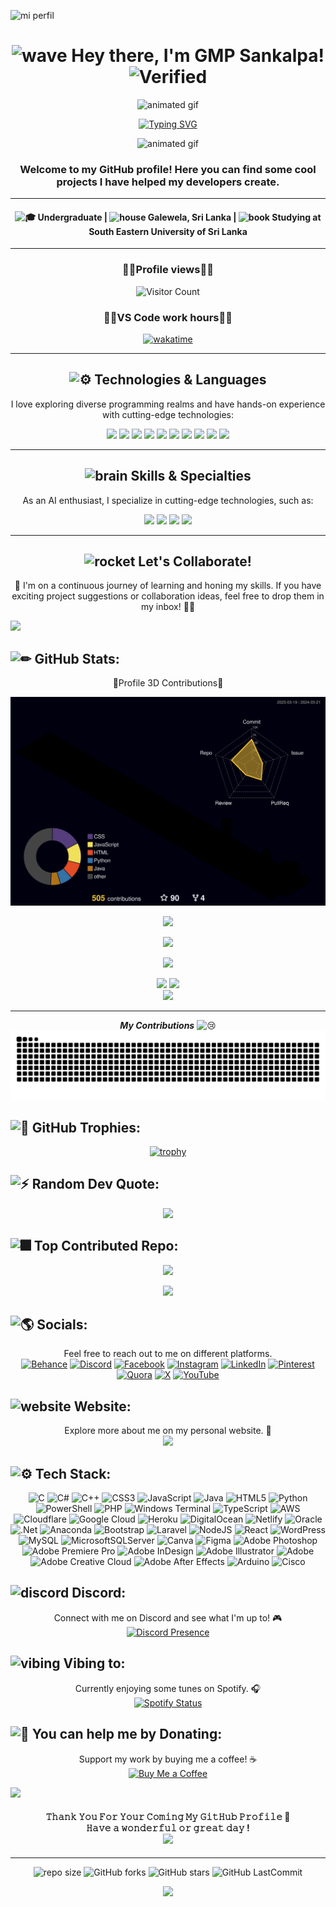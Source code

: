 ![mi perfil](https://res.cloudinary.com/superfolio/image/upload/v1620689979/68747470733a2f2f692e70696e696d672e636f6d2f6f726967696e616c732f63362f33332f63322f63363333633230656465383266306530636564376435373064626533613166332e676966_yjuh2s.gif)

<!-- Header Section -->
<h1 align="center">
  <img src="https://cdn3.emoji.gg/emojis/2112_wave_animated.gif" alt="wave" width="35" height="35">
  Hey there, I'm GMP Sankalpa! 
  <img src="https://cdn3.emoji.gg/emojis/5042-verified-blue-animated.gif" alt="Verified" width="35" height="35">
</h1>


<!-- Animated Gif Section -->
<p align="center">
  <img src="https://user-images.githubusercontent.com/73097560/115834477-dbab4500-a447-11eb-908a-139a6edaec5c.gif" alt="animated gif">
</p>

<!-- Typing Animation Section -->
<div align="center">
  <a href="https://git.io/typing-svg">
    <img src="https://readme-typing-svg.herokuapp.com/?font=Fira+Code&color=CD1667FF&size=25&center=true&vCenter=true&width=600&height=50&lines=Welcome+to+My+GitHub;I'm+a+Passionate+Developer;Always+Exploring+New+Technologies" alt="Typing SVG" />
  </a>
</div>

<p align="center">
  <img src="https://user-images.githubusercontent.com/73097560/115834477-dbab4500-a447-11eb-908a-139a6edaec5c.gif" alt="animated gif">
</p>



<!-- Subheader Section -->
<h3 align="center">Welcome to my GitHub profile! Here you can find some cool projects I have helped my developers create.</h3>

---
<!-- Personal Info Section -->
<h4 align="center">
    <img src="https://fonts.gstatic.com/s/e/notoemoji/latest/1f393/512.gif" alt="🎓" width="32" height="32"> Undergraduate | <img src="https://cdn3.emoji.gg/emojis/5982-snowsgiving-partyhouse.gif" alt="house" width="32" height="32"> Galewela, Sri Lanka | <img src="https://cdn3.emoji.gg/emojis/6449-spellbook.gif" alt="book" width="32" height="32"> Studying at South Eastern University of Sri Lanka
</h4>

---

<div align="center">

<h3>🔵💠Profile views💠🔵</h3>

![Visitor Count](https://profile-counter.glitch.me/{gmpsankalpa}/count.svg)

<!-- ![](https://komarev.com/ghpvc/?username=gmpsankalpa&abbreviated=true) -->

<h3>🔵💠VS Code work hours💠🔵</h3>

[![wakatime](https://wakatime.com/badge/user/018d535b-bfa6-4a14-b7e8-af0ffa6e870e.svg)](https://wakatime.com/@018d535b-bfa6-4a14-b7e8-af0ffa6e870e)

</div>

---
<!-- Technologies Section -->
<h2 align="center"><img src="https://fonts.gstatic.com/s/e/notoemoji/latest/2699_fe0f/512.gif" alt="⚙" width="35" height="35"> Technologies & Languages</h2>
<p align="center">
  I love exploring diverse programming realms and have hands-on experience with cutting-edge technologies:
</p>




<p align="center">
  <img src="https://img.shields.io/badge/Python-%233776AB.svg?style=for-the-badge&logo=python&logoColor=white" />
  <img src="https://img.shields.io/badge/JavaScript-%23F7DF1E.svg?style=for-the-badge&logo=javascript&logoColor=%23232F3E" />
  <img src="https://img.shields.io/badge/C++-%2300599C.svg?style=for-the-badge&logo=c%2B%2B&logoColor=white" />
  <img src="https://img.shields.io/badge/CSS/HTML-%231572B6.svg?style=for-the-badge&logo=html5&logoColor=white" />
  <img src="https://img.shields.io/badge/Node.js-%2343853D.svg?style=for-the-badge&logo=node.js&logoColor=white" />
  <img src="https://img.shields.io/badge/JSON-%23000000.svg?style=for-the-badge&logo=json&logoColor=white" />
  <img src="https://img.shields.io/badge/Blade-%238E75A5.svg?style=for-the-badge&logo=laravel&logoColor=white" />
  <img src="https://img.shields.io/badge/PHP-%23777BB4.svg?style=for-the-badge&logo=php&logoColor=white" />
  <img src="https://img.shields.io/badge/C-%230074B2.svg?style=for-the-badge&logo=c&logoColor=white" />
  <img src="https://img.shields.io/badge/Java-%23FF5722.svg?style=for-the-badge&logo=java&logoColor=white" />
</p>

---
<!-- Skills Section -->
<h2 align="center"><img src="https://cdn3.emoji.gg/emojis/2407_shrinking_brain.gif" alt="brain" width="35" height="35"> Skills & Specialties</h2>
<p align="center">
  As an AI enthusiast, I specialize in cutting-edge technologies, such as:
</p>

<p align="center">
  <img src="https://img.shields.io/badge/NLP-%230073A1.svg?style=for-the-badge&logo=natural-language-processing&logoColor=white" />
  <img src="https://img.shields.io/badge/Machine%20Learning-%23F37626.svg?style=for-the-badge&logo=machine-learning&logoColor=white" />
  <img src="https://img.shields.io/badge/Data%20Analytics-%231E88E5.svg?style=for-the-badge&logo=data&logoColor=white" />
  <img src="https://img.shields.io/badge/Virtual%20Assistant-%234CAF50.svg?style=for-the-badge&logo=virtual-assistant&logoColor=white" />
</p>



---
<!-- Collaboration Section -->
<h2 align="center"> <img src="https://images.emojiterra.com/google/noto-emoji/unicode-15/animated/1f680.gif" alt="rocket" width="35" height="35"> Let's Collaborate!</h2>
<p align="center">
  🌟 I'm on a continuous journey of learning and honing my skills. If you have exciting project suggestions or collaboration ideas, feel free to drop them in my inbox! 🚀✨
</p>


<img src="https://user-images.githubusercontent.com/73097560/115834477-dbab4500-a447-11eb-908a-139a6edaec5c.gif">

<h2><img src="https://fonts.gstatic.com/s/e/notoemoji/latest/270f_fe0f/512.gif" alt="✏" width="35" height="35"> GitHub Stats:</h2>

</picture>

<div align="center">

<p>🔹Profile 3D Contributions🔹</p>

![](./profile-3d-contrib/profile-night-rainbow.svg)

</div>

<p align="center"> <img src="https://github-readme-stats.vercel.app/api?username=gmpsankalpa&theme=radical&show_icons=true&hide_border=true&count_private=true" /> </p>
<p align="center"> <img src="https://github-readme-streak-stats.herokuapp.com/?user=gmpsankalpa&theme=radical&hide_border=true&date_format=M%20j%5B%2C%20Y%5D" /> </p>
<p align="center"> <img src="https://github-profile-summary-cards.vercel.app/api/cards/profile-details?username=gmpsankalpa&theme=radical&hide_border=false" /> </p>

<div align="center">
<img src="https://github-profile-summary-cards.vercel.app/api/cards/stats?username=gmpsankalpa&theme=radical"/>
<!-- <img src="https://github-readme-stats.vercel.app/api?username=gmpsankalpa&theme=radical&show_icons=true&hide_border=false&count_private=true" /> -->
<!-- <img src="https://github-readme-stats.vercel.app/api/top-langs/?username=gmpsankalpa&theme=radical&show_icons=true&hide_border=false&layout=compact" height="195" /> -->
<img src="https://github-profile-summary-cards.vercel.app/api/cards/productive-time?username=gmpsankalpa&theme=radical"/>
</div>
<div align="center">
<img src="https://github-readme-activity-graph.vercel.app/graph?username=gmpsankalpa&radius=16&theme=radical&&hide_border=false&area=true&order=5&height=300"/>
</div>

---

<div align="center">
  
***My Contributions*** <img src="https://fonts.gstatic.com/s/e/notoemoji/latest/1f622/512.gif" alt="😢" width="32" height="32"> <br>
<img src="https://raw.githubusercontent.com/gmpsankalpa/gmpsankalpa/output/snake.svg" alt="Snake animation" />
</div>

<h2><img src="https://fonts.gstatic.com/s/e/notoemoji/latest/1f31f/512.gif" alt="🌟" width="35" height="35"> GitHub Trophies:</h2>
<div align="center">

[![trophy](https://github-profile-trophy.vercel.app/?username=gmpsankalpa&theme=radical)](https://github.com/gmpsankalpa/github-profile-trophy)

</div>

  
<h2><img src="https://fonts.gstatic.com/s/e/notoemoji/latest/26a1/512.gif" alt="⚡" width="35" height="35"> Random Dev Quote:</h2>
<div align="center">
 
![](https://quotes-github-readme.vercel.app/api?type=horizontal&theme=radical)

</div>

<h2><img src="https://fonts.gstatic.com/s/e/notoemoji/latest/1f386/512.gif" alt="🎆" width="35" height="35"> Top Contributed Repo:</h2>
<div align="center">
 
![](https://github-contributor-stats.vercel.app/api?username=gmpsankalpa&limit=5&theme=radical&combine_all_yearly_contributions=true)

<img src="https://user-images.githubusercontent.com/73097560/115834477-dbab4500-a447-11eb-908a-139a6edaec5c.gif">
</div>

  

<h2><img src="https://fonts.gstatic.com/s/e/notoemoji/latest/1f30e/512.gif" alt="🌎" width="35" height="35"> Socials:</h2>
<div align="center">
 
Feel free to reach out to me on different platforms.<br>
[![Behance](https://img.shields.io/badge/Behance-1769ff?logo=behance&logoColor=white)](https://behance.net/sankacrew) [![Discord](https://img.shields.io/badge/Discord-%237289DA.svg?logo=discord&logoColor=white)](https://discord.gg/rkapD38Sad) [![Facebook](https://img.shields.io/badge/Facebook-%231877F2.svg?logo=Facebook&logoColor=white)](https://facebook.com/malithapiyumalsankalpa) [![Instagram](https://img.shields.io/badge/Instagram-%23E4405F.svg?logo=Instagram&logoColor=white)](https://instagram.com/malitha_p_sankalpa) [![LinkedIn](https://img.shields.io/badge/LinkedIn-%230077B5.svg?logo=linkedin&logoColor=white)](https://linkedin.com/in/malithapiyumal) [![Pinterest](https://img.shields.io/badge/Pinterest-%23E60023.svg?logo=Pinterest&logoColor=white)](https://pinterest.com/malithapiyumal) [![Quora](https://img.shields.io/badge/Quora-%23B92B27.svg?logo=Quora&logoColor=white)](https://quora.com/profile/Malitha-Piyumal-Sankalpa) [![X](https://img.shields.io/badge/X-black.svg?logo=X&logoColor=white)](https://x.com/Malitha_piyuma) [![YouTube](https://img.shields.io/badge/YouTube-%23FF0000.svg?logo=YouTube&logoColor=white)](https://youtube.com/@UCi_iSCxhm43xpT4TnlWorwQ)

</div>

<!-- 🌐 Website Section -->
<h2><img src="https://cdn3.emoji.gg/emojis/8454-website.png" alt="website" width="35" height="35"> Website:</h2>

<p align="center">
  Explore more about me on my personal website. 🚀<br>
  <a href="https://gmpsankalpa.xyz" target="_blank">
    <img src="https://img.shields.io/badge/Visit%20My%20Website-%231DA1F2.svg?style=for-the-badge&logo=link&logoColor=white" />
  </a>
</p>


<h2><img src="https://fonts.gstatic.com/s/e/notoemoji/latest/2699_fe0f/512.gif" alt="⚙" width="35" height="35"> Tech Stack:</h2>
<div align="center">
 
![C](https://img.shields.io/badge/c-%2300599C.svg?style=for-the-badge&logo=c&logoColor=white) ![C#](https://img.shields.io/badge/c%23-%23239120.svg?style=for-the-badge&logo=csharp&logoColor=white) ![C++](https://img.shields.io/badge/c++-%2300599C.svg?style=for-the-badge&logo=c%2B%2B&logoColor=white) ![CSS3](https://img.shields.io/badge/css3-%231572B6.svg?style=for-the-badge&logo=css3&logoColor=white) ![JavaScript](https://img.shields.io/badge/javascript-%23323330.svg?style=for-the-badge&logo=javascript&logoColor=%23F7DF1E) ![Java](https://img.shields.io/badge/java-%23ED8B00.svg?style=for-the-badge&logo=openjdk&logoColor=white) ![HTML5](https://img.shields.io/badge/html5-%23E34F26.svg?style=for-the-badge&logo=html5&logoColor=white) ![Python](https://img.shields.io/badge/python-3670A0?style=for-the-badge&logo=python&logoColor=ffdd54) ![PowerShell](https://img.shields.io/badge/PowerShell-%235391FE.svg?style=for-the-badge&logo=powershell&logoColor=white) ![PHP](https://img.shields.io/badge/php-%23777BB4.svg?style=for-the-badge&logo=php&logoColor=white) ![Windows Terminal](https://img.shields.io/badge/Windows%20Terminal-%234D4D4D.svg?style=for-the-badge&logo=windows-terminal&logoColor=white) ![TypeScript](https://img.shields.io/badge/typescript-%23007ACC.svg?style=for-the-badge&logo=typescript&logoColor=white) ![AWS](https://img.shields.io/badge/AWS-%23FF9900.svg?style=for-the-badge&logo=amazon-aws&logoColor=white) ![Cloudflare](https://img.shields.io/badge/Cloudflare-F38020?style=for-the-badge&logo=Cloudflare&logoColor=white) ![Google Cloud](https://img.shields.io/badge/GoogleCloud-%234285F4.svg?style=for-the-badge&logo=google-cloud&logoColor=white) ![Heroku](https://img.shields.io/badge/heroku-%23430098.svg?style=for-the-badge&logo=heroku&logoColor=white) ![DigitalOcean](https://img.shields.io/badge/DigitalOcean-%230167ff.svg?style=for-the-badge&logo=digitalOcean&logoColor=white) ![Netlify](https://img.shields.io/badge/netlify-%23000000.svg?style=for-the-badge&logo=netlify&logoColor=#00C7B7) ![Oracle](https://img.shields.io/badge/Oracle-F80000?style=for-the-badge&logo=oracle&logoColor=white) ![.Net](https://img.shields.io/badge/.NET-5C2D91?style=for-the-badge&logo=.net&logoColor=white) ![Anaconda](https://img.shields.io/badge/Anaconda-%2344A833.svg?style=for-the-badge&logo=anaconda&logoColor=white) ![Bootstrap](https://img.shields.io/badge/bootstrap-%238511FA.svg?style=for-the-badge&logo=bootstrap&logoColor=white) ![Laravel](https://img.shields.io/badge/laravel-%23FF2D20.svg?style=for-the-badge&logo=laravel&logoColor=white) ![NodeJS](https://img.shields.io/badge/node.js-6DA55F?style=for-the-badge&logo=node.js&logoColor=white) ![React](https://img.shields.io/badge/react-%2320232a.svg?style=for-the-badge&logo=react&logoColor=%2361DAFB) ![WordPress](https://img.shields.io/badge/WordPress-%23117AC9.svg?style=for-the-badge&logo=WordPress&logoColor=white) ![MySQL](https://img.shields.io/badge/mysql-%2300000f.svg?style=for-the-badge&logo=mysql&logoColor=white) ![MicrosoftSQLServer](https://img.shields.io/badge/Microsoft%20SQL%20Server-CC2927?style=for-the-badge&logo=microsoft%20sql%20server&logoColor=white) ![Canva](https://img.shields.io/badge/Canva-%2300C4CC.svg?style=for-the-badge&logo=Canva&logoColor=white) ![Figma](https://img.shields.io/badge/figma-%23F24E1E.svg?style=for-the-badge&logo=figma&logoColor=white) ![Adobe Photoshop](https://img.shields.io/badge/adobe%20photoshop-%2331A8FF.svg?style=for-the-badge&logo=adobe%20photoshop&logoColor=white) ![Adobe Premiere Pro](https://img.shields.io/badge/Adobe%20Premiere%20Pro-9999FF.svg?style=for-the-badge&logo=Adobe%20Premiere%20Pro&logoColor=white) ![Adobe InDesign](https://img.shields.io/badge/Adobe%20InDesign-49021F?style=for-the-badge&logo=adobeindesign&logoColor=FF3366) ![Adobe Illustrator](https://img.shields.io/badge/adobe%20illustrator-%23FF9A00.svg?style=for-the-badge&logo=adobe%20illustrator&logoColor=white) ![Adobe](https://img.shields.io/badge/adobe-%23FF0000.svg?style=for-the-badge&logo=adobe&logoColor=white) ![Adobe Creative Cloud](https://img.shields.io/badge/Adobe%20Creative%20Cloud-DA1F26.svg?style=for-the-badge&logo=Adobe%20Creative%20Cloud&logoColor=white) ![Adobe After Effects](https://img.shields.io/badge/Adobe%20After%20Effects-9999FF.svg?style=for-the-badge&logo=Adobe%20After%20Effects&logoColor=white) ![Arduino](https://img.shields.io/badge/-Arduino-00979D?style=for-the-badge&logo=Arduino&logoColor=white) ![Cisco](https://img.shields.io/badge/cisco-%23049fd9.svg?style=for-the-badge&logo=cisco&logoColor=black)

</div>

<!-- 📜 Other Section -->
<h2><img src="https://cdn3.emoji.gg/emojis/5985-discordloading.gif" alt="discord" width="35" height="35"> Discord:</h2>

<p align="center">
  Connect with me on Discord and see what I'm up to! 🎮<br>
  <a href="https://discord.com/users/793470366521622528" target="_blank">
    <img src="https://lanyard.cnrad.dev/api/793470366521622528" alt="Discord Presence">
  </a>
</p>

<!-- 🎶 Vibing to Section -->
<h2><img src="https://cdn3.emoji.gg/emojis/3468-skype-music.gif" alt="vibing" width="35" height="35"> Vibing to:</h2>

<p align="center">
  Currently enjoying some tunes on Spotify. 🎧<br>
  <a href="https://github.com/kittinan/spotify-github-profile" target="_blank">
    <img src="https://spotify-github-profile.vercel.app/api/view?uid=315gwhrmwykd57g5njca7cbh3p6y&cover_image=true&theme=default&show_offline=false&background_color=121212&interchange=false&bar_color_cover=true" alt="Spotify Status">
  </a>
</p>

<!-- 💰 Donation Section -->
<h2> <img src="https://fonts.gstatic.com/s/e/notoemoji/latest/1f4b8/512.gif" alt="💸" width="35" height="35"> You can help me by Donating:</h2>

<p align="center">
  Support my work by buying me a coffee! ☕<br>
  <a href="https://buymeacoffee.com/gmpsankalpa" target="_blank">
    <img src="https://img.shields.io/badge/Buy%20Me%20a%20Coffee-ffdd00?style=for-the-badge&logo=buy-me-a-coffee&logoColor=black" alt="Buy Me a Coffee">
  </a>
</p>


<img src="https://user-images.githubusercontent.com/73097560/115834477-dbab4500-a447-11eb-908a-139a6edaec5c.gif">

<!-- Greeting Section -->
<h4 align="center">
  𝚃𝚑𝚊𝚗𝚔 𝚈𝚘𝚞 𝙵𝚘𝚛 𝚈𝚘𝚞𝚛 𝙲𝚘𝚖𝚒𝚗𝚐 𝙼𝚢 𝙶𝚒𝚝𝙷𝚞𝚋 𝙿𝚛𝚘𝚏𝚒𝚕𝚎 🤝<br>
  𝙷𝚊𝚟𝚎 𝚊 𝚠𝚘𝚗𝚍𝚎𝚛𝚏𝚞𝚕 𝚘𝚛 𝚐𝚛𝚎𝚊𝚝 𝚍𝚊𝚢 ! 
  <br><img src="https://github.com/Mindula-Dilthushan/Mindula-Dilthushan/blob/master/assets/hi.gif" width="30px">
</h4>

---

<div align="center">

   ![repo size](https://img.shields.io/github/repo-size/gmpsankalpa/gmpsankalpa?label=Repo%20Size&style=for-the-badge&labelColor=black&color=20bf6b)
   ![GitHub forks](https://img.shields.io/github/forks/gmpsankalpa/gmpsankalpa?&labelColor=black&color=0fb9b1&style=for-the-badge)
   ![GitHub stars](https://img.shields.io/github/stars/gmpsankalpa/gmpsankalpa?&labelColor=black&color=f7b731&style=for-the-badge)
   ![GitHub LastCommit](https://img.shields.io/github/last-commit/gmpsankalpa/gmpsankalpa?logo=github&labelColor=black&color=d1d8e0&style=for-the-badge)

</div>

<p align="center">
  <img src="https://capsule-render.vercel.app/api?type=waving&color=gradient&height=80&section=footer"/>
</p>



 
